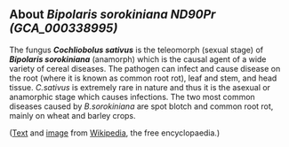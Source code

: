 About *Bipolaris sorokiniana ND90Pr (GCA\_000338995)* 
-----------------------------------------------------



The fungus ***Cochliobolus sativus*** is the teleomorph (sexual stage)
of ***Bipolaris sorokiniana*** (anamorph) which is the causal agent of a
wide variety of cereal diseases. The pathogen can infect and cause
disease on the root (where it is known as common root rot), leaf and
stem, and head tissue. *C.sativus* is extremely rare in nature and thus
it is the asexual or anamorphic stage which causes infections. The two
most common diseases caused by *B.sorokiniana* are spot blotch and
common root rot, mainly on wheat and barley crops.

([Text](http://en.wikipedia.org/wiki/Cochliobolus_sativus) and
[image](https://commons.wikimedia.org/wiki/File:Cochliobolus_sativus_-_Lindsey.jpg)
from [Wikipedia](http://en.wikipedia.org/), the free encyclopaedia.)
